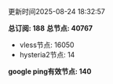 更新时间2025-08-24 18:32:57

**总订阅: 188**
**总节点: 40767**
- vless节点: 16050
- hysteria2节点: 14

**google ping有效节点: 140**
